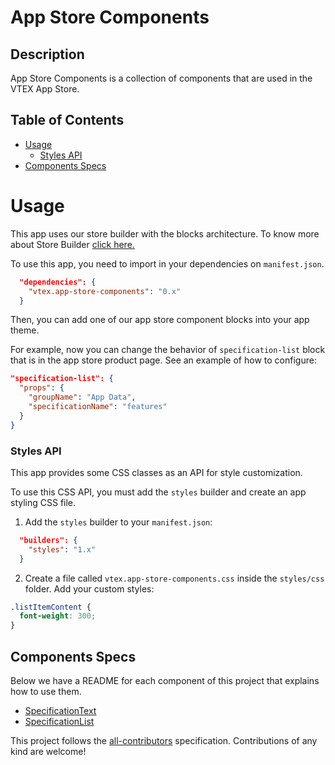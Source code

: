 # App Store Components

## Description

App Store Components is a collection of components that are used in the VTEX App Store.

## Table of Contents

- [Usage](#usage)
  - [Styles API](#styles-api)
- [Components Specs](#components-specs)

# Usage

This app uses our store builder with the blocks architecture. To know more about Store Builder [click here.](https://help.vtex.com/en/tutorial/understanding-storebuilder-and-stylesbuilder#structuring-and-configuring-our-store-with-object-object)

To use this app, you need to import in your dependencies on `manifest.json`.

```json
  "dependencies": {
    "vtex.app-store-components": "0.x"
  }
```

Then, you can add one of our app store component blocks into your app theme.

For example, now you can change the behavior of `specification-list` block that is in the app store product page. See an example of how to configure:

```json
"specification-list": {
  "props": {
    "groupName": "App Data",
    "specificationName": "features"
  }
}
```

### Styles API

This app provides some CSS classes as an API for style customization.

To use this CSS API, you must add the `styles` builder and create an app styling CSS file.

1. Add the `styles` builder to your `manifest.json`:

```json
  "builders": {
    "styles": "1.x"
  }
```

2. Create a file called `vtex.app-store-components.css` inside the `styles/css` folder. Add your custom styles:

```css
.listItemContent {
  font-weight: 300;
}
```

## Components Specs

Below we have a README for each component of this project that explains how to use them.
- [SpecificationText](SpeficationText.md)
- [SpecificationList](SpecificationList.md)

This project follows the [all-contributors](https://github.com/all-contributors/all-contributors) specification. Contributions of any kind are welcome!
